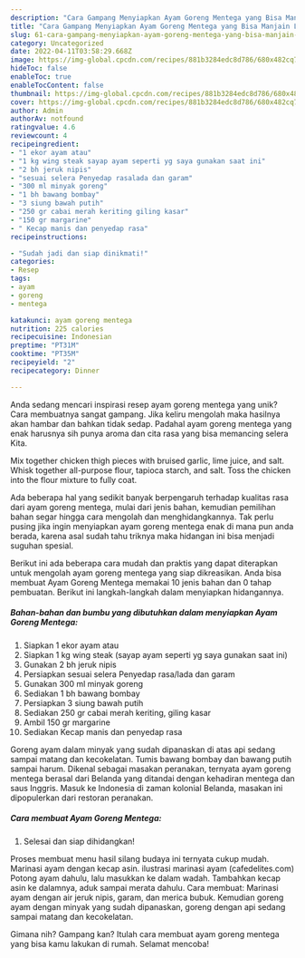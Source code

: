 ```yaml
---
description: "Cara Gampang Menyiapkan Ayam Goreng Mentega yang Bisa Manjain Lidah"
title: "Cara Gampang Menyiapkan Ayam Goreng Mentega yang Bisa Manjain Lidah"
slug: 61-cara-gampang-menyiapkan-ayam-goreng-mentega-yang-bisa-manjain-lidah
category: Uncategorized
date: 2022-04-11T03:58:29.668Z
image: https://img-global.cpcdn.com/recipes/881b3284edc8d786/680x482cq70/ayam-goreng-mentega-foto-resep-utama.jpg
hideToc: false
enableToc: true
enableTocContent: false
thumbnail: https://img-global.cpcdn.com/recipes/881b3284edc8d786/680x482cq70/ayam-goreng-mentega-foto-resep-utama.jpg
cover: https://img-global.cpcdn.com/recipes/881b3284edc8d786/680x482cq70/ayam-goreng-mentega-foto-resep-utama.jpg
author: Admin
authorAv: notfound
ratingvalue: 4.6
reviewcount: 4
recipeingredient:
- "1 ekor ayam atau"
- "1 kg wing steak sayap ayam seperti yg saya gunakan saat ini"
- "2 bh jeruk nipis"
- "sesuai selera Penyedap rasalada dan garam"
- "300 ml minyak goreng"
- "1 bh bawang bombay"
- "3 siung bawah putih"
- "250 gr cabai merah keriting giling kasar"
- "150 gr margarine"
- " Kecap manis dan penyedap rasa"
recipeinstructions:

- "Sudah jadi dan siap dinikmati!"
categories:
- Resep
tags:
- ayam
- goreng
- mentega

katakunci: ayam goreng mentega 
nutrition: 225 calories
recipecuisine: Indonesian
preptime: "PT31M"
cooktime: "PT35M"
recipeyield: "2"
recipecategory: Dinner

---
```





Anda sedang mencari inspirasi resep ayam goreng mentega yang unik? Cara membuatnya sangat gampang. Jika keliru mengolah maka hasilnya akan hambar dan bahkan tidak sedap. Padahal ayam goreng mentega yang enak harusnya sih punya aroma dan cita rasa yang bisa memancing selera Kita.





Mix together chicken thigh pieces with bruised garlic, lime juice, and salt. Whisk together all-purpose flour, tapioca starch, and salt. Toss the chicken into the flour mixture to fully coat.

Ada beberapa hal yang sedikit banyak berpengaruh terhadap kualitas rasa dari ayam goreng mentega, mulai dari jenis bahan, kemudian pemilihan bahan segar hingga cara mengolah dan menghidangkannya. Tak perlu pusing jika ingin menyiapkan ayam goreng mentega enak di mana pun anda berada, karena asal sudah tahu triknya maka hidangan ini bisa menjadi suguhan spesial.






Berikut ini ada beberapa cara mudah dan praktis yang dapat diterapkan untuk mengolah ayam goreng mentega yang siap dikreasikan. Anda bisa membuat Ayam Goreng Mentega memakai 10 jenis bahan dan 0 tahap pembuatan. Berikut ini langkah-langkah dalam menyiapkan hidangannya.

<!--inarticleads1-->

##### Bahan-bahan dan bumbu yang dibutuhkan dalam menyiapkan Ayam Goreng Mentega:

1. Siapkan 1 ekor ayam atau
1. Siapkan 1 kg wing steak (sayap ayam seperti yg saya gunakan saat ini)
1. Gunakan 2 bh jeruk nipis
1. Persiapkan sesuai selera Penyedap rasa/lada dan garam
1. Gunakan 300 ml minyak goreng
1. Sediakan 1 bh bawang bombay
1. Persiapkan 3 siung bawah putih
1. Sediakan 250 gr cabai merah keriting, giling kasar
1. Ambil 150 gr margarine
1. Sediakan  Kecap manis dan penyedap rasa


Goreng ayam dalam minyak yang sudah dipanaskan di atas api sedang sampai matang dan kecokelatan. Tumis bawang bombay dan bawang putih sampai harum. Dikenal sebagai masakan peranakan, ternyata ayam goreng mentega berasal dari Belanda yang ditandai dengan kehadiran mentega dan saus Inggris. Masuk ke Indonesia di zaman kolonial Belanda, masakan ini dipopulerkan dari restoran peranakan. 

<!--inarticleads2-->

##### Cara membuat Ayam Goreng Mentega:


1. Selesai dan siap dihidangkan!

Proses membuat menu hasil silang budaya ini ternyata cukup mudah. Marinasi ayam dengan kecap asin. ilustrasi marinasi ayam (cafedelites.com) Potong ayam dahulu, lalu masukkan ke dalam wadah. Tambahkan kecap asin ke dalamnya, aduk sampai merata dahulu. Cara membuat: Marinasi ayam dengan air jeruk nipis, garam, dan merica bubuk. Kemudian goreng ayam dengan minyak yang sudah dipanaskan, goreng dengan api sedang sampai matang dan kecokelatan. 

Gimana nih? Gampang kan? Itulah cara membuat ayam goreng mentega yang bisa kamu lakukan di rumah. Selamat mencoba!
